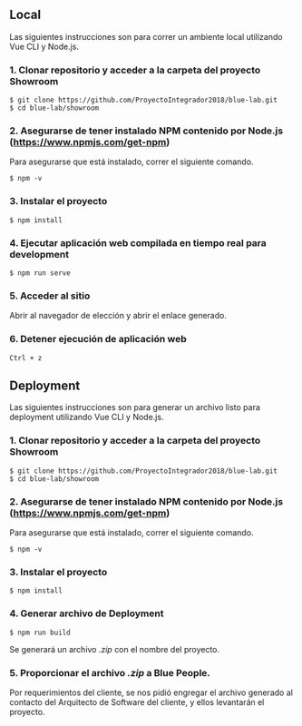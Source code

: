 
## Local
Las siguientes instrucciones son para correr un ambiente local utilizando Vue CLI y Node.js.

### 1. Clonar repositorio y acceder a la carpeta del proyecto Showroom
```shell
$ git clone https://github.com/ProyectoIntegrador2018/blue-lab.git
$ cd blue-lab/showroom
```

### 2. Asegurarse de tener instalado NPM contenido por Node.js (https://www.npmjs.com/get-npm)
Para asegurarse que está instalado, correr el siguiente comando.
```shell
$ npm -v
```

### 3. Instalar el proyecto
```shell
$ npm install
```

### 4. Ejecutar aplicación web compilada en tiempo real para development
```shell
$ npm run serve
```

### 5. Acceder al sitio
Abrir al navegador de elección y abrir el enlace generado.

### 6. Detener ejecución de aplicación web
```shell
Ctrl + z
```


## Deployment
Las siguientes instrucciones son para generar un archivo listo para deployment utilizando Vue CLI y Node.js.

### 1. Clonar repositorio y acceder a la carpeta del proyecto Showroom
```shell
$ git clone https://github.com/ProyectoIntegrador2018/blue-lab.git
$ cd blue-lab/showroom
```

### 2. Asegurarse de tener instalado NPM contenido por Node.js (https://www.npmjs.com/get-npm)
Para asegurarse que está instalado, correr el siguiente comando.
```shell
$ npm -v
```

### 3. Instalar el proyecto
```shell
$ npm install
```

### 4. Generar archivo de Deployment
```shell
$ npm run build
```
Se generará un archivo *.zip* con el nombre del proyecto.

### 5. Proporcionar el archivo *.zip* a Blue People.
Por requerimientos del cliente, se nos pidió engregar el archivo generado al contacto del Arquitecto de Software del cliente, y ellos levantarán el proyecto.